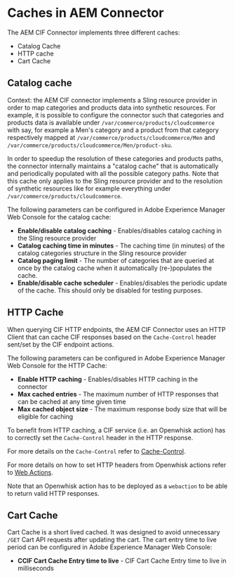 # Caches in AEM Connector 
The AEM CIF Connector implements three different caches:
* Catalog Cache 
* HTTP cache 
* Cart Cache

## Catalog cache

Context: the AEM CIF connector implements a Sling resource provider in order to map categories and products data into synthetic resources. For example, it is possible to configure the connector such that categories and products data is available under `/var/commerce/products/cloudcommerce` with say, for example a Men's category and a product from that category respectively mapped at `/var/commerce/products/cloudcommerce/Men` and `/var/commerce/products/cloudcommerce/Men/product-sku`.

In order to speedup the resolution of these categories and products paths, the connector internally maintains a "catalog cache" that is automatically and periodically populated with all the possible category paths. Note that this cache only applies to the Sling resource provider and to the resolution of synthetic resources like for example everything under `/var/commerce/products/cloudcommerce`.
 
The following parameters can be configured in Adobe Experience Manager Web Console for the catalog cache:
* **Enable/disable catalog caching** - Enables/disables catalog caching in the Sling resource provider
* **Catalog caching time in minutes** - The caching time (in minutes) of the catalog categories
structure in the Sling resource provider
* **Catalog paging limit** - The number of categories that are queried at once by the catalog cache when it automatically (re-)populates the cache. 
* **Enable/disable cache scheduler** - Enables/disables the periodic update of the cache. This should only be disabled for testing purposes.

## HTTP Cache
 
When querying CIF HTTP endpoints, the AEM CIF Connector uses an HTTP Client that can cache CIF responses based on the `Cache-Control` header sent/set by the CIF endpoint actions.

The following parameters can be configured in Adobe Experience Manager Web Console for the HTTP Cache:
* **Enable HTTP caching** - Enables/disables HTTP caching in the connector
* **Max cached entries** - The maximum number of HTTP responses that can be cached at any time given time
* **Max cached object size** - The maximum response body size that will be eligible for caching

To benefit from HTTP caching, a CIF service (i.e. an Openwhisk action) has to correctly set the `Cache-Control` header in the HTTP response.

For more details on the `Cache-Control` refer to [Cache-Control](https://www.w3.org/Protocols/rfc2616/rfc2616-sec14.html#sec14.9).

For more details on how to set HTTP headers from Openwhisk actions refer to [Web Actions](https://github.com/apache/incubator-openwhisk/blob/master/docs/webactions.md#web-actions). 

Note that an Openwhisk action has to be deployed as a `webaction` to be able to return valid HTTP responses.   

## Cart Cache
Cart Cache is a short lived cached. It was designed to avoid unnecessary `/GET` Cart API requests after updating the cart. 
The cart entry time to live period can be configured in Adobe Experience Manager Web Console:
  * **CCIF Cart Cache Entry time to live** - CIF Cart Cache Entry time to live in milliseconds
